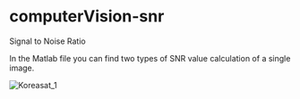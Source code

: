 # computerVision-snr
Signal to Noise Ratio

In the Matlab file you can find two types of SNR value calculation of a single image.

![Koreasat_1](https://user-images.githubusercontent.com/20106869/124434614-c3777080-dd7c-11eb-8fd6-8eeff3e1d4c3.jpg)
